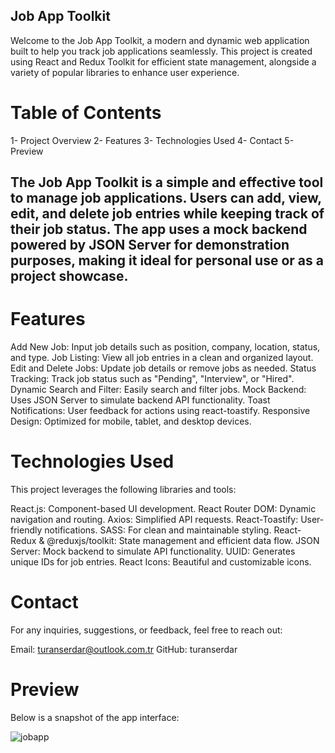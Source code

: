 ## Job App Toolkit
Welcome to the Job App Toolkit, a modern and dynamic web application built to help you track job applications seamlessly. This project is created using React and Redux Toolkit for efficient state management, alongside a variety of popular libraries to enhance user experience.

# Table of Contents
1- Project Overview
2- Features
3- Technologies Used
4- Contact
5- Preview


## The Job App Toolkit is a simple and effective tool to manage job applications. Users can add, view, edit, and delete job entries while keeping track of their job status. The app uses a mock backend powered by JSON Server for demonstration purposes, making it ideal for personal use or as a project showcase.

# Features
Add New Job: Input job details such as position, company, location, status, and type.
Job Listing: View all job entries in a clean and organized layout.
Edit and Delete Jobs: Update job details or remove jobs as needed.
Status Tracking: Track job status such as "Pending", "Interview", or "Hired".
Dynamic Search and Filter: Easily search and filter jobs.
Mock Backend: Uses JSON Server to simulate backend API functionality.
Toast Notifications: User feedback for actions using react-toastify.
Responsive Design: Optimized for mobile, tablet, and desktop devices.
# Technologies Used
This project leverages the following libraries and tools:

React.js: Component-based UI development.
React Router DOM: Dynamic navigation and routing.
Axios: Simplified API requests.
React-Toastify: User-friendly notifications.
SASS: For clean and maintainable styling.
React-Redux & @reduxjs/toolkit: State management and efficient data flow.
JSON Server: Mock backend to simulate API functionality.
UUID: Generates unique IDs for job entries.
React Icons: Beautiful and customizable icons.

# Contact
For any inquiries, suggestions, or feedback, feel free to reach out:

Email: turanserdar@outlook.com.tr
GitHub: turanserdar
# Preview
Below is a snapshot of the app interface:

![jobapp](https://github.com/user-attachments/assets/e2250d0f-d429-4333-8922-edcefd2c1b9d)


